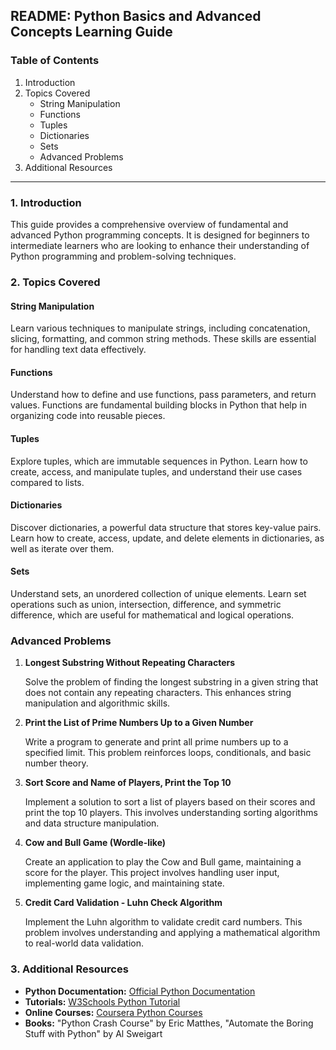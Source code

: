 ## README: Python Basics and Advanced Concepts Learning Guide

### Table of Contents

1. Introduction
2. Topics Covered
   - String Manipulation
   - Functions
   - Tuples
   - Dictionaries
   - Sets
   - Advanced Problems
3. Additional Resources

---

### 1. Introduction

This guide provides a comprehensive overview of fundamental and advanced Python programming concepts. It is designed for beginners to intermediate learners who are looking to enhance their understanding of Python programming and problem-solving techniques.

### 2. Topics Covered

#### String Manipulation

Learn various techniques to manipulate strings, including concatenation, slicing, formatting, and common string methods. These skills are essential for handling text data effectively.

#### Functions

Understand how to define and use functions, pass parameters, and return values. Functions are fundamental building blocks in Python that help in organizing code into reusable pieces.

#### Tuples

Explore tuples, which are immutable sequences in Python. Learn how to create, access, and manipulate tuples, and understand their use cases compared to lists.

#### Dictionaries

Discover dictionaries, a powerful data structure that stores key-value pairs. Learn how to create, access, update, and delete elements in dictionaries, as well as iterate over them.

#### Sets

Understand sets, an unordered collection of unique elements. Learn set operations such as union, intersection, difference, and symmetric difference, which are useful for mathematical and logical operations.

### Advanced Problems

1. **Longest Substring Without Repeating Characters**

   Solve the problem of finding the longest substring in a given string that does not contain any repeating characters. This enhances string manipulation and algorithmic skills.

2. **Print the List of Prime Numbers Up to a Given Number**

   Write a program to generate and print all prime numbers up to a specified limit. This problem reinforces loops, conditionals, and basic number theory.

3. **Sort Score and Name of Players, Print the Top 10**

   Implement a solution to sort a list of players based on their scores and print the top 10 players. This involves understanding sorting algorithms and data structure manipulation.

4. **Cow and Bull Game (Wordle-like)**

   Create an application to play the Cow and Bull game, maintaining a score for the player. This project involves handling user input, implementing game logic, and maintaining state.

5. **Credit Card Validation - Luhn Check Algorithm**

   Implement the Luhn algorithm to validate credit card numbers. This problem involves understanding and applying a mathematical algorithm to real-world data validation.

### 3. Additional Resources

- **Python Documentation:** [Official Python Documentation](https://docs.python.org/3/)
- **Tutorials:** [W3Schools Python Tutorial](https://www.w3schools.com/python/)
- **Online Courses:** [Coursera Python Courses](https://www.coursera.org/courses?query=python)
- **Books:** "Python Crash Course" by Eric Matthes, "Automate the Boring Stuff with Python" by Al Sweigart

